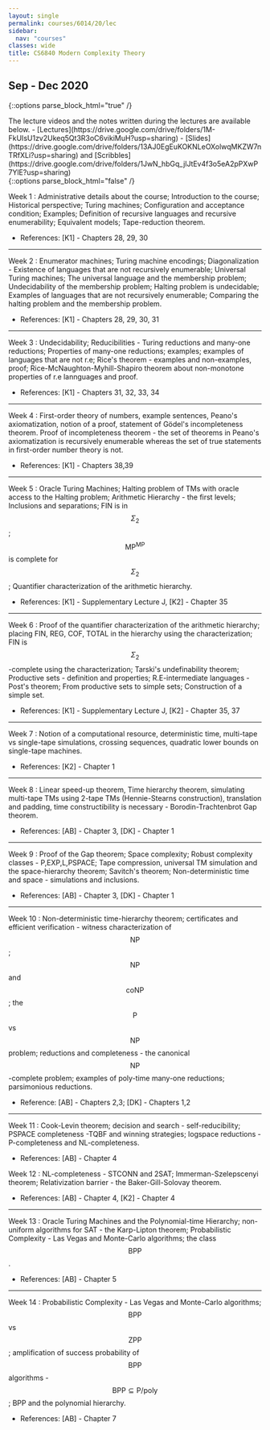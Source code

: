 ```yaml
---
layout: single
permalink: courses/6014/20/lec
sidebar:
  nav: "courses"
classes: wide
title: CS6840 Modern Complexity Theory
---
```


## Sep - Dec 2020

{::options parse_block_html="true" /}
<div class="notice--info">
The lecture videos and the notes written during the lectures are available below.
- [Lectures](https://drive.google.com/drive/folders/1M-FkUIsU1zv2Ukeq5Qt3R3oC6vikiMuH?usp=sharing)
- [Slides](https://drive.google.com/drive/folders/13AJ0EgEuKOKNLeOXolwqMKZW7nTRfXLi?usp=sharing) and [Scribbles](https://drive.google.com/drive/folders/1JwN_hbGq_jlJtEv4f3o5eA2pPXwP7YlE?usp=sharing)
</div>
{::options parse_block_html="false" /}

Week 1
: Administrative details about the course; Introduction to the course; Historical perspective; Turing machines; Configuration and acceptance condition; Examples; Definition of recursive languages and recursive enumerability; Equivalent models; Tape-reduction theorem.
- References: [K1] - Chapters 28, 29, 30

---

Week 2
: Enumerator machines; Turing machine encodings; Diagonalization - Existence of languages that are not recursively enumerable; Universal Turing machines; The universal language and the membership problem; Undecidability of the membership problem; Halting problem is undecidable; Examples of languages that are not recursively enumerable; Comparing the halting problem and the membership problem.
- References: [K1] - Chapters 28, 29, 30, 31

---

Week 3
: Undecidability; Reducibilities - Turing reductions and many-one reductions; Properties of many-one reductions; examples; examples of languages that are not r.e; Rice's theorem - examples and non-examples, proof; Rice-McNaughton-Myhill-Shapiro theorem about non-monotone properties of r.e lannguages and proof.
- References: [K1] - Chapters 31, 32, 33, 34

---

Week 4
: First-order theory of numbers, example sentences, Peano's axiomatization, notion of a proof, statement of Gödel's incompleteness theorem. Proof of incompleteness theorem - the set of theorems in Peano's axiomatization is recursively enumerable whereas the set of true statements in first-order number theory is not.
- References: [K1] - Chapters 38,39

---

Week 5
: Oracle Turing Machines; Halting problem of TMs with oracle access to the Halting problem; Arithmetic Hierarchy - the first levels; Inclusions and separations; FIN is in $$\Sigma_2$$; $$\text{MP}^{\text{MP}}$$ is complete for $$\Sigma_2$$; Quantifier characterization of the arithmetic hierarchy.
- References: [K1] - Supplementary Lecture J, [K2] - Chapter 35

---

Week 6
: Proof of the quantifier characterization of the arithmetic hierarchy; placing FIN, REG, COF, TOTAL in the hierarchy using the characterization; FIN is $$\Sigma_2$$-complete using the characterization; Tarski's undefinability theorem; Productive sets - definition and properties; R.E-intermediate languages - Post's theorem; From productive sets to simple sets; Construction of a simple set.
- References: [K1] - Supplementary Lecture J, [K2] - Chapter 35, 37

---

Week 7
: Notion of a computational resource, deterministic time, multi-tape vs single-tape simulations, crossing sequences, quadratic lower bounds on single-tape machines.
- References: [K2] - Chapter 1

---

Week 8
: Linear speed-up theorem, Time hierarchy theorem, simulating multi-tape TMs using 2-tape TMs (Hennie-Stearns construction), translation and padding, time constructibility is necessary - Borodin-Trachtenbrot Gap theorem.
- References: [AB] - Chapter 3, [DK] - Chapter 1

---

Week 9
: Proof of the Gap theorem; Space complexity; Robust complexity classes - P,EXP,L,PSPACE; Tape compression, universal TM simulation and the space-hierarchy theorem; Savitch's theorem; Non-deterministic time and space - simulations and inclusions.
- References: [AB] - Chapter 3, [DK] - Chapter 1

---

Week 10
: Non-deterministic time-hierarchy theorem; certificates and efficient verification - witness characterization of $$\mathsf{NP}$$; $$\mathsf{NP}$$ and $$\mathsf{coNP}$$; the $$\mathsf{P}$$ vs $$\mathsf{NP}$$ problem; reductions and completeness - the canonical $$\mathsf{NP}$$-complete problem; examples of poly-time many-one reductions; parsimonious reductions.
- Reference: [AB] - Chapters 2,3; [DK] - Chapters 1,2

---

Week 11
: Cook-Levin theorem; decision and search - self-reducibility; PSPACE completeness -TQBF and winning strategies; logspace reductions - P-completeness and NL-completeness.
- References: [AB] - Chapter 4

Week 12
: NL-completeness - STCONN and 2SAT; Immerman-Szelepscenyi theorem; Relativization barrier - the Baker-Gill-Solovay theorem.
- References: [AB] - Chapter 4, [K2] - Chapter 4

---

Week 13
: Oracle Turing Machines and the Polynomial-time Hierarchy; non-uniform algorithms for SAT - the Karp-Lipton theorem; Probabilistic Complexity - Las Vegas and Monte-Carlo algorithms; the class $$\mathsf{BPP}$$.
- References: [AB] - Chapter 5

---

Week 14
: Probabilistic Complexity - Las Vegas and Monte-Carlo algorithms; $$\mathsf{BPP}$$ vs $$\mathsf{ZPP}$$; amplification of success probability of $$\mathsf{BPP}$$ algorithms - $$\mathsf{BPP} \subseteq \mathsf{P}/\mathsf{poly}$$; BPP and the polynomial hierarchy.
- References: [AB] - Chapter 7
